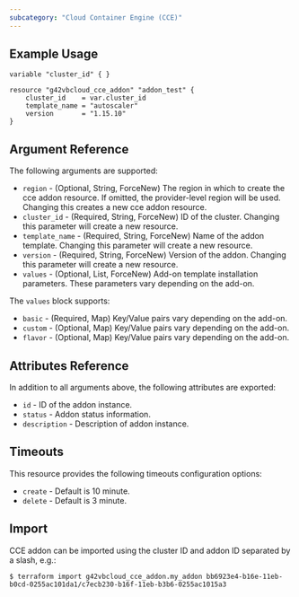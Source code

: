 ```yaml
---
subcategory: "Cloud Container Engine (CCE)"
---
```


## Example Usage
```hcl
variable "cluster_id" { }

resource "g42vbcloud_cce_addon" "addon_test" {
    cluster_id    = var.cluster_id
    template_name = "autoscaler"
    version       = "1.15.10"
}
``` 

## Argument Reference
The following arguments are supported:
* `region` - (Optional, String, ForceNew) The region in which to create the cce addon resource. If omitted, the provider-level region will be used. Changing this creates a new cce addon resource.
* `cluster_id` - (Required, String, ForceNew) ID of the cluster. Changing this parameter will create a new resource.
* `template_name` - (Required, String, ForceNew) Name of the addon template. Changing this parameter will create a new resource.
* `version` - (Required, String, ForceNew) Version of the addon. Changing this parameter will create a new resource.
* `values` - (Optional, List, ForceNew) Add-on template installation parameters. These parameters vary depending on the add-on.

The `values` block supports:
* `basic` - (Required, Map) Key/Value pairs vary depending on the add-on.
* `custom` - (Optional, Map) Key/Value pairs vary depending on the add-on.
* `flavor` - (Optional, Map) Key/Value pairs vary depending on the add-on.

## Attributes Reference

In addition to all arguments above, the following attributes are exported:

 * `id` -  ID of the addon instance.
 * `status` - Addon status information.
 * `description` - Description of addon instance.

## Timeouts
This resource provides the following timeouts configuration options:
- `create` - Default is 10 minute.
- `delete` - Default is 3 minute.

## Import

CCE addon can be imported using the cluster ID and addon ID
separated by a slash, e.g.:

```
$ terraform import g42vbcloud_cce_addon.my_addon bb6923e4-b16e-11eb-b0cd-0255ac101da1/c7ecb230-b16f-11eb-b3b6-0255ac1015a3
```
